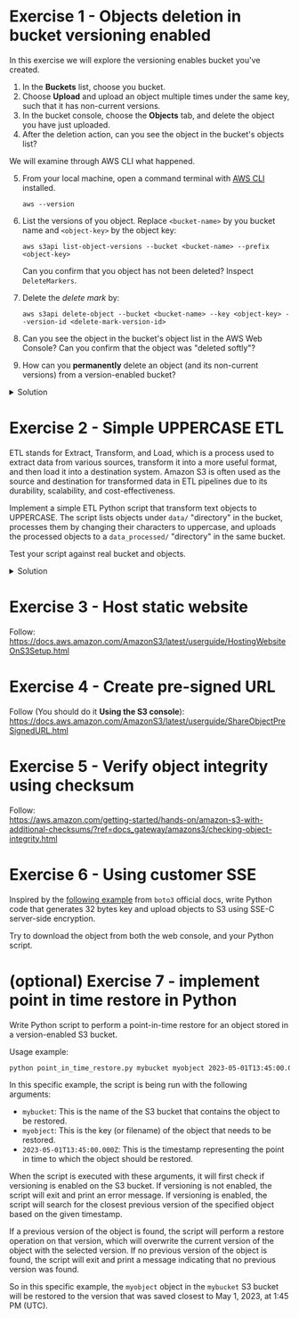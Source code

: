 # Exercise 1 - Objects deletion in bucket versioning enabled

In this exercise we will explore the versioning enables bucket you've created. 

1. In the **Buckets** list, choose you bucket.
2. Choose **Upload** and upload an object multiple times under the same key, such that it has non-current versions.
3. In the bucket console, choose the **Objects** tab, and delete the object you have just uploaded.
4. After the deletion action, can you see the object in the bucket's objects list?

We will examine through AWS CLI what happened.

5. From your local machine, open a command terminal with [AWS CLI](https://docs.aws.amazon.com/cli/latest/userguide/getting-started-install.html) installed.

   ```shell
   aws --version
   ```

6. List the versions of you object. Replace `<bucket-name>` by you bucket name and `<object-key>` by the object key:
   
   ```shell
   aws s3api list-object-versions --bucket <bucket-name> --prefix <object-key>
   ```
   
   Can you confirm that you object has not been deleted? Inspect `DeleteMarkers`.

7. Delete the _delete mark_ by:

   ```shell
   aws s3api delete-object --bucket <bucket-name> --key <object-key> --version-id <delete-mark-version-id>
   ```
   
8. Can you see the object in the bucket's object list in the AWS Web Console? Can you confirm that the object was "deleted softly"?
9. How can you **permanently** delete an object (and its non-current versions) from a version-enabled bucket?

<details>
  <summary>
     Solution
  </summary>

No solution provided as this is a straight forward follow up. 

</details>


# Exercise 2 - Simple UPPERCASE ETL

ETL stands for Extract, Transform, and Load, which is a process used to extract data from various sources, transform it into a more useful format, and then load it into a destination system. 
Amazon S3 is often used as the source and destination for transformed data in ETL pipelines due to its durability, scalability, and cost-effectiveness.

Implement a simple ETL Python script that transform text objects to UPPERCASE. 
The script lists objects under `data/` "directory" in the bucket, processes them by changing their characters to uppercase, and uploads the processed objects to a `data_processed/` "directory" in the same bucket.

Test your script against real bucket and objects. 

<details>
  <summary>
     Solution
  </summary>


```python
import boto3

# Create an S3 client
s3 = boto3.client('s3')

# Define the bucket name and prefix for the source and destination objects
bucket_name = 'my-bucket'
source_prefix = 'data/'
destination_prefix = 'data_processed/'

# List the objects in the source prefix
response = s3.list_objects_v2(Bucket=bucket_name, Prefix=source_prefix)

# Process each object
for obj in response['Contents']:
   # Get the object key
   obj_key = obj['Key']

   # Download the object to a local file
   download_path = '/tmp/' + obj_key
   s3.download_file(bucket_name, obj_key, download_path)

   # Transform the object data (change something in this example)
   with open(download_path, 'r') as f:
      data = f.read()
      transformed_data = data.upper()  # Change to upper case in this example

   # Upload the transformed data to the destination prefix
   destination_key = destination_prefix + obj_key[len(source_prefix):]
   s3.upload_file(download_path, bucket_name, destination_key)

   # Delete the local file
   s3.Object(bucket_name, obj_key).delete()
```

</details>

# Exercise 3 - Host static website 

Follow:  
https://docs.aws.amazon.com/AmazonS3/latest/userguide/HostingWebsiteOnS3Setup.html


# Exercise 4 - Create pre-signed URL 

Follow (You should do it **Using the S3 console**):   
https://docs.aws.amazon.com/AmazonS3/latest/userguide/ShareObjectPreSignedURL.html

# Exercise 5 - Verify object integrity using checksum

Follow:   
https://aws.amazon.com/getting-started/hands-on/amazon-s3-with-additional-checksums/?ref=docs_gateway/amazons3/checking-object-integrity.html

# Exercise 6 - Using customer SSE 

Inspired by the [following example](https://boto3.amazonaws.com/v1/documentation/api/latest/reference/services/s3.html#uploading-downloading-files-using-sse-customer-keys) from `boto3` official docs, write Python code that generates 32 bytes key and upload objects to S3 using SSE-C server-side encryption. 

Try to download the object from both the web console, and your Python script.

# (optional) Exercise 7 - implement point in time restore in Python

Write Python script to perform a point-in-time restore for an object stored in a version-enabled S3 bucket.

Usage example:

```bash
python point_in_time_restore.py mybucket myobject 2023-05-01T13:45:00.000Z
```

In this specific example, the script is being run with the following arguments:

- `mybucket`: This is the name of the S3 bucket that contains the object to be restored.
- `myobject`: This is the key (or filename) of the object that needs to be restored.
- `2023-05-01T13:45:00.000Z`: This is the timestamp representing the point in time to which the object should be restored.

When the script is executed with these arguments, it will first check if versioning is enabled on the S3 bucket. 
If versioning is not enabled, the script will exit and print an error message.
If versioning is enabled, the script will search for the closest previous version of the specified object based on the given timestamp.

If a previous version of the object is found, the script will perform a restore operation on that version, which will overwrite the current version of the object with the selected version.
If no previous version of the object is found, the script will exit and print a message indicating that no previous version was found.

So in this specific example, the `myobject` object in the `mybucket` S3 bucket will be restored to the version that was saved closest to May 1, 2023, at 1:45 PM (UTC).
